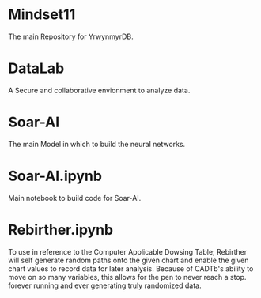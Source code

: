 # Mindset11
The main Repository for YrwynmyrDB.

# DataLab
A Secure and collaborative envionment to analyze data.

# Soar-AI
The main Model in which to build the neural networks.

# Soar-AI.ipynb
Main notebook to build code for Soar-AI.

# Rebirther.ipynb
To use in reference to the Computer Applicable Dowsing Table; Rebirther will self generate random paths onto the given chart and enable the given chart values to record data for later analysis. Because of CADTb's ability to move on so many variables, this allows for the pen to never reach a stop. forever running and ever generating truly randomized data.  
